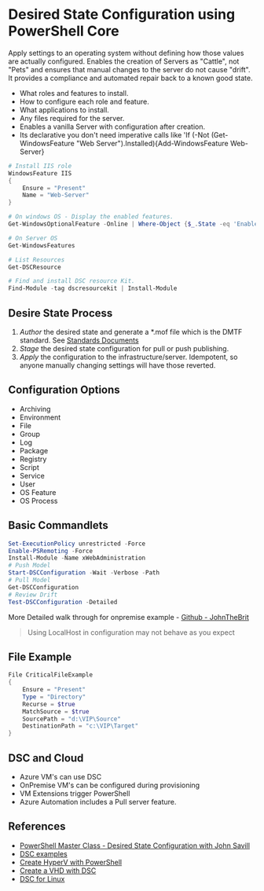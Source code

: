 # Desired State Configuration using PowerShell Core

Apply settings to an operating system without defining how those values are actually configured.  Enables the creation of Servers as "Cattle", not "Pets" and ensures that manual changes to the server do not cause "drift". It provides a compliance and automated repair back to a known good state.

* What roles and features to install.
* How to configure each role and feature.
* What applications to install.
* Any files required for the server.
* Enables a vanilla Server with configuration after creation.
* Its declarative you don't need imperative calls like 'If (-Not (Get-WindowsFeature "Web Server").Installed){Add-WindowsFeature Web-Server}

```PowerShell
# Install IIS role
WindowsFeature IIS
{
    Ensure = "Present"
    Name = "Web-Server"
}
```

```PowerShell
# On windows OS - Display the enabled features.
Get-WindowsOptionalFeature -Online | Where-Object {$_.State -eq 'Enabled'}

# On Server OS
Get-WindowsFeatures

# List Resources
Get-DSCResource

# Find and install DSC resource Kit.
Find-Module -tag dscresourcekit | Install-Module
```

## Desire State Process

1. *Author* the desired state and generate a \*.mof file which is the DMTF standard. See [Standards Documents](https://www.dmtf.org/standards/published_documents)
2. *Stage* the desired state configuration for pull or push publishing.
3. *Apply* the configuration to the infrastructure/server. Idempotent, so anyone manually changing settings will have those reverted.

## Configuration Options

* Archiving
* Environment
* File
* Group
* Log
* Package
* Registry
* Script
* Service
* User
* OS Feature
* OS Process

## Basic Commandlets

```PowerShell
Set-ExecutionPolicy unrestricted -Force
Enable-PSRemoting -Force
Install-Module -Name xWebAdministration
# Push Model
Start-DSCConfiguration -Wait -Verbose -Path
# Pull Model
Get-DSCConfiguration
# Review Drift
Test-DSCConfiguration -Detailed
```

More Detailed walk through for onpremise example - [Github - JohnTheBrit](https://github.com/johnthebrit/PowerShellMC/blob/master/Assets/SavillTechWebOnPrem.ps1)

> Using LocalHost in configuration may not behave as you expect

## File Example

```PowerShell
File CriticalFileExample
{
    Ensure = "Present"
    Type = "Directory"
    Recurse = $true
    MatchSource = $true
    SourcePath = "d:\VIP\Source"
    DestinationPath = "c:\VIP\Target"
}
```

## DSC and Cloud

* Azure VM's can use DSC
* OnPremise VM's can be configured during provisioning
* VM Extensions trigger PowerShell
* Azure Automation includes a Pull server feature.

## References

* [PowerShell Master Class - Desired State Configuration with John Savill](https://youtu.be/D-jmIk4xaWw)
* [DSC examples](https://github.com/johnthebrit/PowerShellMC/blob/master/Assets/SavillTechWebNoKey.ps1)
* [Create HyperV with PowerShell](https://www.danielengberg.com/create-hyper-v-vm-powershell/)
* [Create a VHD with DSC](https://docs.microsoft.com/en-us/powershell/scripting/dsc/tutorials/bootstrapdsc?view=powershell-7)
* [DSC for Linux](https://github.com/microsoft/PowerShell-DSC-for-Linux)
